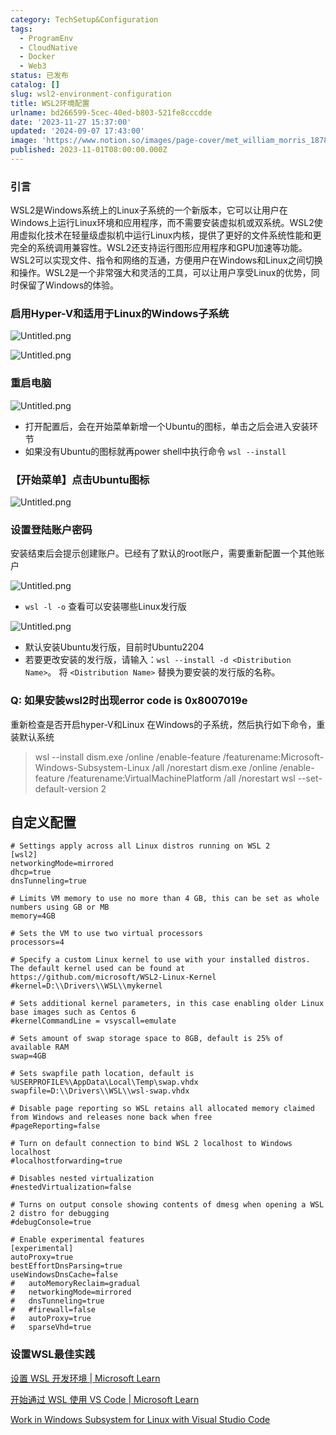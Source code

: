 ```yaml
---
category: TechSetup&Configuration
tags:
  - ProgramEnv
  - CloudNative
  - Docker
  - Web3
status: 已发布
catalog: []
slug: wsl2-environment-configuration
title: WSL2环境配置
urlname: bd266599-5cec-40ed-b803-521fe8cccdde
date: '2023-11-27 15:37:00'
updated: '2024-09-07 17:43:00'
image: 'https://www.notion.so/images/page-cover/met_william_morris_1878.jpg'
published: 2023-11-01T08:00:00.000Z
---
```


### 引言


WSL2是Windows系统上的Linux子系统的一个新版本，它可以让用户在Windows上运行Linux环境和应用程序，而不需要安装虚拟机或双系统。WSL2使用虚拟化技术在轻量级虚拟机中运行Linux内核，提供了更好的文件系统性能和更完全的系统调用兼容性。WSL2还支持运行图形应用程序和GPU加速等功能。WSL2可以实现文件、指令和网络的互通，方便用户在Windows和Linux之间切换和操作。WSL2是一个非常强大和灵活的工具，可以让用户享受Linux的优势，同时保留了Windows的体验。


### 启用Hyper-V和适用于Linux的Windows子系统


![Untitled.png](https://prod-files-secure.s3.us-west-2.amazonaws.com/5d24fe63-e567-4804-86f9-9fdc62e13082/62efe4d1-37d6-4606-a7b8-34dcd63ff38a/Untitled.png?X-Amz-Algorithm=AWS4-HMAC-SHA256&X-Amz-Content-Sha256=UNSIGNED-PAYLOAD&X-Amz-Credential=ASIAZI2LB4666MGGFSJO%2F20250204%2Fus-west-2%2Fs3%2Faws4_request&X-Amz-Date=20250204T213249Z&X-Amz-Expires=3600&X-Amz-Security-Token=IQoJb3JpZ2luX2VjEB0aCXVzLXdlc3QtMiJIMEYCIQDJEQQxDyV1IEpQPyvZMtPHIsf17n8NI%2F2S9jDotwOGHQIhALy5toLE3YQy6iyz1FjbIvsyYZUAOjfgHW7VmvS7l0XuKv8DCDYQABoMNjM3NDIzMTgzODA1IgwSzNUAHNpiEPfC6Wsq3AMcy4KZt0VNF8mrlyNBvAHa0ypo2J2zpF6z2UU9UWfmtcglk5ejLrlwWlWlyIHFi8NaMIfxIklUTb2TbpzeNaOlyyd3w%2BrVIUSxCCzjshfF8tm15vsurgE4ijb4UfEHPEGL6Z8DQ1Bukjbe53Fbgst4sOvJ%2FeB%2FAwjOdZiEgKPjrYiRZSwnPcXr06MlRqv%2FL%2F0RPNdb2aTnRL9e2%2Ffvul90h3U7E%2FGBTizI4lymv1eSVjM0hLQUgsRIDFD5uLdh2cdKKKW6L77h8EsT7sLcXvZtI9cOyBfVxaibDIj9AJxUXtA1uJwMDJMMzEmkhqSXyvRd6lfhEp6env5L5EHZs0Gre%2BYld0jcouzrlfAUq3Yf0bLoewscgCYQXe6f%2F%2FE3BF3RV9xBwOV4Moi9obWCXuYlYAtdOACOU%2F3JsEfHzdk14rKxqDF%2BY8uPWXoNVq6zBq9k2U%2FgH%2B%2BUxZUnf1BsFPVgyzah0ILtkWwwPx3Oypf4TRaLOFP1HUbI%2FMTwa%2Fqpq%2F%2FHCmLxv70pNFEDfkO%2FguizgW%2FtjWaJlUsqimO%2FPZEwQTZI6IRq0yvG1heGfN%2ByeAFhd2%2B%2BugDMRtsTp5qRtwbUxkaKHshKbO9UtWxhYpgzfahKPV6Sneliz7ShMzDL%2FIm9BjqkAUO%2Fm%2BZSP6OmQesJ2RPoFhWqJWoL%2FsPgcrONaR5UAyHtSCp40XD%2BTdIWP1wgH2c8quYlI5nxI4HpOjo0o47PPWTYS0OCnJmXN1fUBEKRZ2o1nRobjpleZaraiji5du6G6wfbU9NDmz%2Flv1sUficmi2UE8kFttRo14dGmFjIzVF%2BcLDEx13HzpmRhkqVjx%2Fh97a1%2Bmg%2F%2B67pcHtnfoSB%2BJZ2W9xNX&X-Amz-Signature=1300fa7679475bd54bcf966bc851c0e3ebb09b5fd3cbcbeb6a9b671b17175736&X-Amz-SignedHeaders=host&x-id=GetObject)


![Untitled.png](https://prod-files-secure.s3.us-west-2.amazonaws.com/5d24fe63-e567-4804-86f9-9fdc62e13082/74866fe6-9ce5-4055-94c5-4900f6f5ff8b/Untitled.png?X-Amz-Algorithm=AWS4-HMAC-SHA256&X-Amz-Content-Sha256=UNSIGNED-PAYLOAD&X-Amz-Credential=ASIAZI2LB4666MGGFSJO%2F20250204%2Fus-west-2%2Fs3%2Faws4_request&X-Amz-Date=20250204T213249Z&X-Amz-Expires=3600&X-Amz-Security-Token=IQoJb3JpZ2luX2VjEB0aCXVzLXdlc3QtMiJIMEYCIQDJEQQxDyV1IEpQPyvZMtPHIsf17n8NI%2F2S9jDotwOGHQIhALy5toLE3YQy6iyz1FjbIvsyYZUAOjfgHW7VmvS7l0XuKv8DCDYQABoMNjM3NDIzMTgzODA1IgwSzNUAHNpiEPfC6Wsq3AMcy4KZt0VNF8mrlyNBvAHa0ypo2J2zpF6z2UU9UWfmtcglk5ejLrlwWlWlyIHFi8NaMIfxIklUTb2TbpzeNaOlyyd3w%2BrVIUSxCCzjshfF8tm15vsurgE4ijb4UfEHPEGL6Z8DQ1Bukjbe53Fbgst4sOvJ%2FeB%2FAwjOdZiEgKPjrYiRZSwnPcXr06MlRqv%2FL%2F0RPNdb2aTnRL9e2%2Ffvul90h3U7E%2FGBTizI4lymv1eSVjM0hLQUgsRIDFD5uLdh2cdKKKW6L77h8EsT7sLcXvZtI9cOyBfVxaibDIj9AJxUXtA1uJwMDJMMzEmkhqSXyvRd6lfhEp6env5L5EHZs0Gre%2BYld0jcouzrlfAUq3Yf0bLoewscgCYQXe6f%2F%2FE3BF3RV9xBwOV4Moi9obWCXuYlYAtdOACOU%2F3JsEfHzdk14rKxqDF%2BY8uPWXoNVq6zBq9k2U%2FgH%2B%2BUxZUnf1BsFPVgyzah0ILtkWwwPx3Oypf4TRaLOFP1HUbI%2FMTwa%2Fqpq%2F%2FHCmLxv70pNFEDfkO%2FguizgW%2FtjWaJlUsqimO%2FPZEwQTZI6IRq0yvG1heGfN%2ByeAFhd2%2B%2BugDMRtsTp5qRtwbUxkaKHshKbO9UtWxhYpgzfahKPV6Sneliz7ShMzDL%2FIm9BjqkAUO%2Fm%2BZSP6OmQesJ2RPoFhWqJWoL%2FsPgcrONaR5UAyHtSCp40XD%2BTdIWP1wgH2c8quYlI5nxI4HpOjo0o47PPWTYS0OCnJmXN1fUBEKRZ2o1nRobjpleZaraiji5du6G6wfbU9NDmz%2Flv1sUficmi2UE8kFttRo14dGmFjIzVF%2BcLDEx13HzpmRhkqVjx%2Fh97a1%2Bmg%2F%2B67pcHtnfoSB%2BJZ2W9xNX&X-Amz-Signature=cf0f0e09f2a2adc75945ad7d0a476e6a44a2e6ef94d52a0ddf62bea477ca3d60&X-Amz-SignedHeaders=host&x-id=GetObject)


### 重启电脑


![Untitled.png](https://prod-files-secure.s3.us-west-2.amazonaws.com/5d24fe63-e567-4804-86f9-9fdc62e13082/ed8ca255-2fda-4c1b-9b1a-f1896300e8e7/Untitled.png?X-Amz-Algorithm=AWS4-HMAC-SHA256&X-Amz-Content-Sha256=UNSIGNED-PAYLOAD&X-Amz-Credential=ASIAZI2LB4666MGGFSJO%2F20250204%2Fus-west-2%2Fs3%2Faws4_request&X-Amz-Date=20250204T213249Z&X-Amz-Expires=3600&X-Amz-Security-Token=IQoJb3JpZ2luX2VjEB0aCXVzLXdlc3QtMiJIMEYCIQDJEQQxDyV1IEpQPyvZMtPHIsf17n8NI%2F2S9jDotwOGHQIhALy5toLE3YQy6iyz1FjbIvsyYZUAOjfgHW7VmvS7l0XuKv8DCDYQABoMNjM3NDIzMTgzODA1IgwSzNUAHNpiEPfC6Wsq3AMcy4KZt0VNF8mrlyNBvAHa0ypo2J2zpF6z2UU9UWfmtcglk5ejLrlwWlWlyIHFi8NaMIfxIklUTb2TbpzeNaOlyyd3w%2BrVIUSxCCzjshfF8tm15vsurgE4ijb4UfEHPEGL6Z8DQ1Bukjbe53Fbgst4sOvJ%2FeB%2FAwjOdZiEgKPjrYiRZSwnPcXr06MlRqv%2FL%2F0RPNdb2aTnRL9e2%2Ffvul90h3U7E%2FGBTizI4lymv1eSVjM0hLQUgsRIDFD5uLdh2cdKKKW6L77h8EsT7sLcXvZtI9cOyBfVxaibDIj9AJxUXtA1uJwMDJMMzEmkhqSXyvRd6lfhEp6env5L5EHZs0Gre%2BYld0jcouzrlfAUq3Yf0bLoewscgCYQXe6f%2F%2FE3BF3RV9xBwOV4Moi9obWCXuYlYAtdOACOU%2F3JsEfHzdk14rKxqDF%2BY8uPWXoNVq6zBq9k2U%2FgH%2B%2BUxZUnf1BsFPVgyzah0ILtkWwwPx3Oypf4TRaLOFP1HUbI%2FMTwa%2Fqpq%2F%2FHCmLxv70pNFEDfkO%2FguizgW%2FtjWaJlUsqimO%2FPZEwQTZI6IRq0yvG1heGfN%2ByeAFhd2%2B%2BugDMRtsTp5qRtwbUxkaKHshKbO9UtWxhYpgzfahKPV6Sneliz7ShMzDL%2FIm9BjqkAUO%2Fm%2BZSP6OmQesJ2RPoFhWqJWoL%2FsPgcrONaR5UAyHtSCp40XD%2BTdIWP1wgH2c8quYlI5nxI4HpOjo0o47PPWTYS0OCnJmXN1fUBEKRZ2o1nRobjpleZaraiji5du6G6wfbU9NDmz%2Flv1sUficmi2UE8kFttRo14dGmFjIzVF%2BcLDEx13HzpmRhkqVjx%2Fh97a1%2Bmg%2F%2B67pcHtnfoSB%2BJZ2W9xNX&X-Amz-Signature=e2ff4dbb8a06a8aedb359cefb5ac4ed8f28fe56f0de39aa9074764166a2c4c39&X-Amz-SignedHeaders=host&x-id=GetObject)

- 打开配置后，会在开始菜单新增一个Ubuntu的图标，单击之后会进入安装环节
- 如果没有Ubuntu的图标就再power shell中执行命令 `wsl --install`

### 【开始菜单】点击Ubuntu图标


![Untitled.png](https://prod-files-secure.s3.us-west-2.amazonaws.com/5d24fe63-e567-4804-86f9-9fdc62e13082/d7415a12-f453-43fe-a604-a208d85638a3/Untitled.png?X-Amz-Algorithm=AWS4-HMAC-SHA256&X-Amz-Content-Sha256=UNSIGNED-PAYLOAD&X-Amz-Credential=ASIAZI2LB4666MGGFSJO%2F20250204%2Fus-west-2%2Fs3%2Faws4_request&X-Amz-Date=20250204T213249Z&X-Amz-Expires=3600&X-Amz-Security-Token=IQoJb3JpZ2luX2VjEB0aCXVzLXdlc3QtMiJIMEYCIQDJEQQxDyV1IEpQPyvZMtPHIsf17n8NI%2F2S9jDotwOGHQIhALy5toLE3YQy6iyz1FjbIvsyYZUAOjfgHW7VmvS7l0XuKv8DCDYQABoMNjM3NDIzMTgzODA1IgwSzNUAHNpiEPfC6Wsq3AMcy4KZt0VNF8mrlyNBvAHa0ypo2J2zpF6z2UU9UWfmtcglk5ejLrlwWlWlyIHFi8NaMIfxIklUTb2TbpzeNaOlyyd3w%2BrVIUSxCCzjshfF8tm15vsurgE4ijb4UfEHPEGL6Z8DQ1Bukjbe53Fbgst4sOvJ%2FeB%2FAwjOdZiEgKPjrYiRZSwnPcXr06MlRqv%2FL%2F0RPNdb2aTnRL9e2%2Ffvul90h3U7E%2FGBTizI4lymv1eSVjM0hLQUgsRIDFD5uLdh2cdKKKW6L77h8EsT7sLcXvZtI9cOyBfVxaibDIj9AJxUXtA1uJwMDJMMzEmkhqSXyvRd6lfhEp6env5L5EHZs0Gre%2BYld0jcouzrlfAUq3Yf0bLoewscgCYQXe6f%2F%2FE3BF3RV9xBwOV4Moi9obWCXuYlYAtdOACOU%2F3JsEfHzdk14rKxqDF%2BY8uPWXoNVq6zBq9k2U%2FgH%2B%2BUxZUnf1BsFPVgyzah0ILtkWwwPx3Oypf4TRaLOFP1HUbI%2FMTwa%2Fqpq%2F%2FHCmLxv70pNFEDfkO%2FguizgW%2FtjWaJlUsqimO%2FPZEwQTZI6IRq0yvG1heGfN%2ByeAFhd2%2B%2BugDMRtsTp5qRtwbUxkaKHshKbO9UtWxhYpgzfahKPV6Sneliz7ShMzDL%2FIm9BjqkAUO%2Fm%2BZSP6OmQesJ2RPoFhWqJWoL%2FsPgcrONaR5UAyHtSCp40XD%2BTdIWP1wgH2c8quYlI5nxI4HpOjo0o47PPWTYS0OCnJmXN1fUBEKRZ2o1nRobjpleZaraiji5du6G6wfbU9NDmz%2Flv1sUficmi2UE8kFttRo14dGmFjIzVF%2BcLDEx13HzpmRhkqVjx%2Fh97a1%2Bmg%2F%2B67pcHtnfoSB%2BJZ2W9xNX&X-Amz-Signature=31f7882fe56d2a8d573ae09c31360b65ae442ce0b5745586f496c2f450b99a5b&X-Amz-SignedHeaders=host&x-id=GetObject)


### 设置登陆账户密码


安装结束后会提示创建账户。已经有了默认的root账户，需要重新配置一个其他账户


![Untitled.png](https://prod-files-secure.s3.us-west-2.amazonaws.com/5d24fe63-e567-4804-86f9-9fdc62e13082/bb38a6ce-031e-4122-9787-de509d2240bf/Untitled.png?X-Amz-Algorithm=AWS4-HMAC-SHA256&X-Amz-Content-Sha256=UNSIGNED-PAYLOAD&X-Amz-Credential=ASIAZI2LB4666MGGFSJO%2F20250204%2Fus-west-2%2Fs3%2Faws4_request&X-Amz-Date=20250204T213249Z&X-Amz-Expires=3600&X-Amz-Security-Token=IQoJb3JpZ2luX2VjEB0aCXVzLXdlc3QtMiJIMEYCIQDJEQQxDyV1IEpQPyvZMtPHIsf17n8NI%2F2S9jDotwOGHQIhALy5toLE3YQy6iyz1FjbIvsyYZUAOjfgHW7VmvS7l0XuKv8DCDYQABoMNjM3NDIzMTgzODA1IgwSzNUAHNpiEPfC6Wsq3AMcy4KZt0VNF8mrlyNBvAHa0ypo2J2zpF6z2UU9UWfmtcglk5ejLrlwWlWlyIHFi8NaMIfxIklUTb2TbpzeNaOlyyd3w%2BrVIUSxCCzjshfF8tm15vsurgE4ijb4UfEHPEGL6Z8DQ1Bukjbe53Fbgst4sOvJ%2FeB%2FAwjOdZiEgKPjrYiRZSwnPcXr06MlRqv%2FL%2F0RPNdb2aTnRL9e2%2Ffvul90h3U7E%2FGBTizI4lymv1eSVjM0hLQUgsRIDFD5uLdh2cdKKKW6L77h8EsT7sLcXvZtI9cOyBfVxaibDIj9AJxUXtA1uJwMDJMMzEmkhqSXyvRd6lfhEp6env5L5EHZs0Gre%2BYld0jcouzrlfAUq3Yf0bLoewscgCYQXe6f%2F%2FE3BF3RV9xBwOV4Moi9obWCXuYlYAtdOACOU%2F3JsEfHzdk14rKxqDF%2BY8uPWXoNVq6zBq9k2U%2FgH%2B%2BUxZUnf1BsFPVgyzah0ILtkWwwPx3Oypf4TRaLOFP1HUbI%2FMTwa%2Fqpq%2F%2FHCmLxv70pNFEDfkO%2FguizgW%2FtjWaJlUsqimO%2FPZEwQTZI6IRq0yvG1heGfN%2ByeAFhd2%2B%2BugDMRtsTp5qRtwbUxkaKHshKbO9UtWxhYpgzfahKPV6Sneliz7ShMzDL%2FIm9BjqkAUO%2Fm%2BZSP6OmQesJ2RPoFhWqJWoL%2FsPgcrONaR5UAyHtSCp40XD%2BTdIWP1wgH2c8quYlI5nxI4HpOjo0o47PPWTYS0OCnJmXN1fUBEKRZ2o1nRobjpleZaraiji5du6G6wfbU9NDmz%2Flv1sUficmi2UE8kFttRo14dGmFjIzVF%2BcLDEx13HzpmRhkqVjx%2Fh97a1%2Bmg%2F%2B67pcHtnfoSB%2BJZ2W9xNX&X-Amz-Signature=3b31be9cfae53f434e2cf84b0c5428d9bb6371784e136a10851e81f2f0bb7590&X-Amz-SignedHeaders=host&x-id=GetObject)

- `wsl -l -o` 查看可以安装哪些Linux发行版

![Untitled.png](https://prod-files-secure.s3.us-west-2.amazonaws.com/5d24fe63-e567-4804-86f9-9fdc62e13082/4b4e5e2f-4e13-4651-8884-559a62c38137/Untitled.png?X-Amz-Algorithm=AWS4-HMAC-SHA256&X-Amz-Content-Sha256=UNSIGNED-PAYLOAD&X-Amz-Credential=ASIAZI2LB4666MGGFSJO%2F20250204%2Fus-west-2%2Fs3%2Faws4_request&X-Amz-Date=20250204T213249Z&X-Amz-Expires=3600&X-Amz-Security-Token=IQoJb3JpZ2luX2VjEB0aCXVzLXdlc3QtMiJIMEYCIQDJEQQxDyV1IEpQPyvZMtPHIsf17n8NI%2F2S9jDotwOGHQIhALy5toLE3YQy6iyz1FjbIvsyYZUAOjfgHW7VmvS7l0XuKv8DCDYQABoMNjM3NDIzMTgzODA1IgwSzNUAHNpiEPfC6Wsq3AMcy4KZt0VNF8mrlyNBvAHa0ypo2J2zpF6z2UU9UWfmtcglk5ejLrlwWlWlyIHFi8NaMIfxIklUTb2TbpzeNaOlyyd3w%2BrVIUSxCCzjshfF8tm15vsurgE4ijb4UfEHPEGL6Z8DQ1Bukjbe53Fbgst4sOvJ%2FeB%2FAwjOdZiEgKPjrYiRZSwnPcXr06MlRqv%2FL%2F0RPNdb2aTnRL9e2%2Ffvul90h3U7E%2FGBTizI4lymv1eSVjM0hLQUgsRIDFD5uLdh2cdKKKW6L77h8EsT7sLcXvZtI9cOyBfVxaibDIj9AJxUXtA1uJwMDJMMzEmkhqSXyvRd6lfhEp6env5L5EHZs0Gre%2BYld0jcouzrlfAUq3Yf0bLoewscgCYQXe6f%2F%2FE3BF3RV9xBwOV4Moi9obWCXuYlYAtdOACOU%2F3JsEfHzdk14rKxqDF%2BY8uPWXoNVq6zBq9k2U%2FgH%2B%2BUxZUnf1BsFPVgyzah0ILtkWwwPx3Oypf4TRaLOFP1HUbI%2FMTwa%2Fqpq%2F%2FHCmLxv70pNFEDfkO%2FguizgW%2FtjWaJlUsqimO%2FPZEwQTZI6IRq0yvG1heGfN%2ByeAFhd2%2B%2BugDMRtsTp5qRtwbUxkaKHshKbO9UtWxhYpgzfahKPV6Sneliz7ShMzDL%2FIm9BjqkAUO%2Fm%2BZSP6OmQesJ2RPoFhWqJWoL%2FsPgcrONaR5UAyHtSCp40XD%2BTdIWP1wgH2c8quYlI5nxI4HpOjo0o47PPWTYS0OCnJmXN1fUBEKRZ2o1nRobjpleZaraiji5du6G6wfbU9NDmz%2Flv1sUficmi2UE8kFttRo14dGmFjIzVF%2BcLDEx13HzpmRhkqVjx%2Fh97a1%2Bmg%2F%2B67pcHtnfoSB%2BJZ2W9xNX&X-Amz-Signature=a8b2767b303274061602160d6976c1654debaaee838980707976fee2505b69b2&X-Amz-SignedHeaders=host&x-id=GetObject)

- 默认安装Ubuntu发行版，目前时Ubuntu2204
- 若要更改安装的发行版，请输入：`wsl --install -d <Distribution Name>`。 将 `<Distribution Name>` 替换为要安装的发行版的名称。

### Q: 如果安装wsl2时出现error code is 0x8007019e


重新检查是否开启hyper-V和Linux 在Windows的子系统，然后执行如下命令，重装默认系统

> wsl --install
> dism.exe /online /enable-feature /featurename:Microsoft-Windows-Subsystem-Linux /all /norestart
> dism.exe /online /enable-feature /featurename:VirtualMachinePlatform /all /norestart
> wsl --set-default-version 2

## 自定义配置


```shell
# Settings apply across all Linux distros running on WSL 2
[wsl2]
networkingMode=mirrored
dhcp=true
dnsTunneling=true

# Limits VM memory to use no more than 4 GB, this can be set as whole numbers using GB or MB
memory=4GB 

# Sets the VM to use two virtual processors
processors=4

# Specify a custom Linux kernel to use with your installed distros. The default kernel used can be found at https://github.com/microsoft/WSL2-Linux-Kernel
#kernel=D:\\Drivers\\WSL\\mykernel

# Sets additional kernel parameters, in this case enabling older Linux base images such as Centos 6
#kernelCommandLine = vsyscall=emulate

# Sets amount of swap storage space to 8GB, default is 25% of available RAM
swap=4GB

# Sets swapfile path location, default is %USERPROFILE%\AppData\Local\Temp\swap.vhdx
swapfile=D:\\Drivers\\WSL\\wsl-swap.vhdx

# Disable page reporting so WSL retains all allocated memory claimed from Windows and releases none back when free
#pageReporting=false

# Turn on default connection to bind WSL 2 localhost to Windows localhost
#localhostforwarding=true

# Disables nested virtualization
#nestedVirtualization=false

# Turns on output console showing contents of dmesg when opening a WSL 2 distro for debugging
#debugConsole=true

# Enable experimental features
[experimental]
autoProxy=true
bestEffortDnsParsing=true
useWindowsDnsCache=false
#   autoMemoryReclaim=gradual
#   networkingMode=mirrored
#   dnsTunneling=true
#   #firewall=false
#   autoProxy=true
#   sparseVhd=true
```


### 设置WSL最佳实践


[设置 WSL 开发环境 | Microsoft Learn](https://learn.microsoft.com/zh-cn/windows/wsl/setup/environment#set-up-your-linux-username-and-password)


[开始通过 WSL 使用 VS Code | Microsoft Learn](https://learn.microsoft.com/zh-cn/windows/wsl/tutorials/wsl-vscode)


[Work in Windows Subsystem for Linux with Visual Studio Code](https://code.visualstudio.com/docs/remote/wsl-tutorial)

